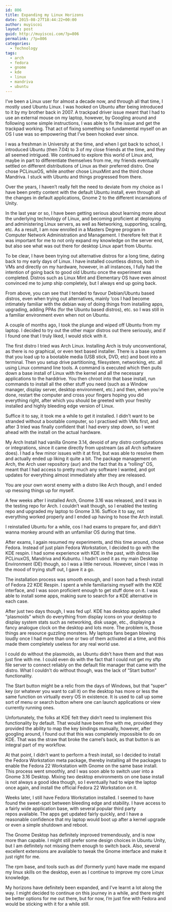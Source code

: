 ```yaml
---
id: 806
title: Expanding my Linux Horizons
date: 2015-08-27T18:44:22+00:00
author: muyiscoi
layout: post
guid: http://muyiscoi.com/?p=806
permalink: /?p=806
categories:
  - Technology
tags:
  - arch
  - fedora
  - gnome
  - kde
  - linux
  - mandriva
  - ubuntu
---
```

I&#8217;ve been a Linux user for almost a decade now, and through all that time, I mostly used Ubuntu Linux. I was hooked on Ubuntu after being introduced to it by my brother back in 2007. A trackpad driver issue meant that I had to use an external mouse on my laptop, however, by Googling around and following some simple instructions, I was able to fix the issue and get the trackpad working. That act of fixing something so fundamental myself on an OS I use was so empowering that I&#8217;ve been hooked ever since.

I was a freshman in University at the time, and when I got back to school, I introduced Ubuntu (then 7.04) to 3 of my close friends at the time, and they all seemed intrigued. We continued to explore this world of Linux and, maybe in part to differentiate themselves from me, my friends eventually settled on different distributions of Linux as their preferred distro. One chose PCLinuxOS, while another chose LinuxMint and the third chose Mandriva. I stuck with Ubuntu and things progressed from there.

<!--more-->Over the years, I haven&#8217;t really felt the need to deviate from my choice as I have been pretty content with the default Ubuntu install, even through all the changes in default applications, Gnome 2 to the different incarnations of Unity.

In the last year or so, I have been getting serious about learning more about the underlying technology of Linux, and becoming proficient at deploying and administering Linux servers, as well as Networking, supporting, scaling, etc. As a result, I am now enrolled in a Masters Degree program in Computer Network Administration and Management. I therefore felt that it was important for me to not only expand my knowledge on the server end, but also see what was out there for desktop Linux apart from Ubuntu.

To be clear, I have been trying out alternative distros for a long time, dating back to my early days of Linux. I have installed countless distros, both in VMs and directly on my hardware, however, in all instances, I fully had the intention of going back to good old Ubuntu once the experiment was completed. Distros such as Linux Mint and Elementary OS have even almost convinced me to jump ship completely, but I always end up going back.

From above, you can see that I tended to favour Debian/Ubuntu based distros, even when trying out alternatives, mainly &#8216;cos I had become intimately familiar with the debian way of doing things from installing apps, upgrading, adding PPAs (for the Ubuntu based distros), etc. so I was still in a familiar environment even when not on Ubuntu.

A couple of months ago, I took the plunge and wiped off Ubuntu from my laptop. I decided to try out the other major distros out there seriously, and if I found one that I truly liked, I would stick with it.
  
The first distro I tried was Arch Linux. Installing Arch is truly unconventional, as there is no graphical, or even text based installer. There is a base system that you load up to a bootable media (USB stick, DVD, etc) and boot into a terminal. Then you setup drive partitioning, filesystem, networking, etc. all using Linux command line tools. A command is executed which then pulls down a base install of Linux with the kernel and all the necessary applications to the harddrive. You then chroot into that base install, run commands to install all the other stuff you need (such as a Window manager, display server, desktop environment, etc.) and then, when you&#8217;re done, restart the computer and cross your fingers hoping you did everything right, after which you should be greeted with your freshly installed and highly bleeding edge version of Linux.

Suffice it to say, it took me a while to get it installed. I didn&#8217;t want to be stranded without a bootable computer, so I practised with VMs first, and after 3 tried was finally confident that I had every step down, so I went ahead with the install on the actual hardware.

My Arch Install had vanilla Gnome 3.14, devoid of any distro configurations or integrations, since it came directly from upstream (as all Arch software does). I had a few minor issues with it at first, but was able to resolve them and actually ended up liking it quite a bit. The package management on Arch, the Arch user repository (aur) and the fact that its a &#8220;rolling&#8221; OS, meant that I had access to pretty much any software I wanted, and got updates for everything almost immediately after they are released.

You are your own worst enemy with a distro like Arch though, and I ended up messing things up for myself.
  
A few weeks after I installed Arch, Gnome 3.16 was released, and it was in the testing repo for Arch. I couldn&#8217;t wait though, so I enabled the testing repo and upgraded my laptop to Gnome 3.16. Suffice it to say, not everything worked properly and I ended up having to hose the Arch install.

I reinstalled Ubuntu for a while, cos I had exams to prepare for, and didn&#8217;t wanna monkey around with an unfamiliar OS during that time.

After exams, I again resumed my experiments, and this time around, chose Fedora. Instead of just plain Fedora Workstation, I decided to go with the KDE respin. I had some experience with KDE in the past, with distros like PCLinuxOS, Mandriva and Kubuntu. I hadn&#8217;t used it as my main Desktop Environment (DE) though, so I was a little nervous. However, since I was in the mood of trying stuff out, I gave it a go.

The installation process was smooth enough, and I soon had a fresh install of Fedora 22 KDE Respin. I spent a while familiarising myself with the KDE interface, and I was soon proficient enough to get stuff done on it. I was able to install some apps, making sure to search for a KDE alternative in each case.

After just two days though, I was fed up!. KDE has desktop applets called &#8220;plasmoids&#8221; which do everything from display icons on your desktop to display system stats such as networking, disk usage, etc., displaying a fancy analogue clock on the desktop and lots more. The problem is, those things are resource guzzling monsters. My laptops fans began blowing loudly once I had more than one or two of them activated at a time, and this made them completely useless for any real world use.
  
I could do without the plasmoids, as Ubuntu didn&#8217;t have them and that was just fine with me. I could even do with the fact that I could not get my sftp file server to connect reliably on the default file manager that came with the distro. What I couldn&#8217;t do without though, was the lack of &#8220;Start button&#8221; functionality.

The Start button might be a relic from the days of Windows, but that &#8220;super&#8221; key (or whatever you want to call it) on the desktop has more or less the same function on virtually every OS in existence. It is used to call up some sort of menu or search button where one can launch applications or view currently running ones.
  
Unfortunately, the folks at KDE felt they didn&#8217;t need to implement this functionality by default. That would have been fine with me, provided they provided the ability to map the key bindings manually, however, after googling around, I found out that this was completely impossible to do on KDE. That was the straw that broke the camel&#8217;s back, as that button is an integral part of my workflow.
  
At that point, I didn&#8217;t want to perform a fresh install, so I decided to install the Fedora Workstation meta package, thereby installing all the packages to enable the Fedora 22 Workstation with Gnome on the same base install. This process went smoothly, and I was soon able to switch user into a Gnome 3.16 Desktop. Mixing two desktop environments on one base install is not always a good idea though, so I eventually had to wipe the laptop once again, and install the official Fedora 22 Workstation on it.

Weeks later, I still have Fedora Workstation installed. I seemed to have found the sweet-spot between bleeding edge and stability. I have access to a fairly wide application base, with several popular third party repos available. The apps get updated fairly quickly, and I have a reasonable confidence that my laptop would boot up after a kernel upgrade or even a simple shutdown and reboot.
  
The Gnome Desktop has definitely improved tremendously, and is now more than capable. I might still prefer some design choices in Ubuntu Unity, but I am definitely not missing them enough to switch back. Also, several excellent extensions are available to tweak the Gnome interface and make it just right for me.
  
The rpm base, and tools such as dnf (formerly yum) have made me expand my linux skills on the desktop, even as I continue to improve my core Linux knowledge.

My horizons have definitely been expanded, and I&#8217;ve learnt a lot along the way. I might decided to continue on this journey in a while, and there might be better options for me out there, but for now, I&#8217;m just fine with Fedora and would be sticking with it for a while still.